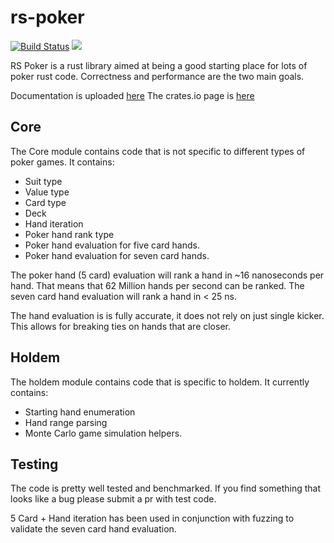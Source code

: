 # rs-poker

[![Build Status](https://travis-ci.org/elliottneilclark/rs-poker.svg?branch=master)](https://travis-ci.org/elliottneilclark/rs-poker)
[![](http://meritbadge.herokuapp.com/rs-poker)](https://crates.io/crates/rs-poker)

RS Poker is a rust library aimed at being a good starting place
for lots of poker rust code. Correctness and performance are the two main goals.

Documentation is uploaded [here](http://elliottneilclark.github.io/rs-poker)
The crates.io page is [here](https://crates.io/crates/rs_poker)

## Core

The Core module contains code that is not specific to different
types of poker games. It contains:

* Suit type
* Value type
* Card type
* Deck
* Hand iteration
* Poker hand rank type
* Poker hand evaluation for five card hands.
* Poker hand evaluation for seven card hands.

The poker hand (5 card) evaluation will rank a hand in ~16 nanoseconds
per hand. That means that 62 Million hands per second can be
ranked. The seven card hand evaluation will rank a hand in < 25 ns.

The hand evaluation is is fully accurate, it does not rely on just single 
kicker. This allows for breaking ties on hands that are closer.


## Holdem

The holdem module contains code that is specific to holdem. It
currently contains:

* Starting hand enumeration
* Hand range parsing
* Monte Carlo game simulation helpers.

## Testing

The code is pretty well tested and benchmarked. If you find 
something that looks like a bug please submit a pr with test
code.

5 Card + Hand iteration has been used in conjunction with fuzzing to validate
the seven card hand evaluation.
